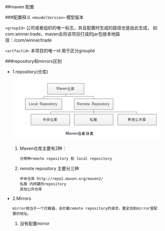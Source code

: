 ##maven 配置

###配置释义
`<moudelVersion>` 模型版本

`<groupId>`  公司或者组织的唯一标志，并且配置时生成的路径也是由此生成， 如com.winner.trade，maven会将该项目打成的jar包放本地路径：/com/winner/trade

`<artfactid>` 本项目的唯一id 用于区分groupId
 
###repository和mirrors区别
- 1.repository(仓库)

   ![](https://raw.githubusercontent.com/rurunoawyh/note/master/img/maven-1.png)
   
   1. Maven仓库主要有2种：

          分两种remote repository 和 local repository
 
   2. remote repository 主要分三种
     
          中央仓库 http://repo1.maven.org/maven2/ 
          私服 内网建的repository
          其他公共仓库
          
- 2.Mirrors
       
      mirror相当于一个拦截器，会拦截remote repository的请求，重定向到mirror里配置的地址。
        
    1. 没有配置mirror
    